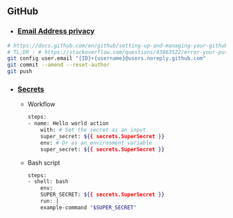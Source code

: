 ## GitHub  
 - ### [Email Address privacy](https://docs.github.com/en/github/setting-up-and-managing-your-github-user-account/setting-your-commit-email-address)
```bash
# https://docs.github.com/en/github/setting-up-and-managing-your-github-user-account/setting-your-commit-email-address
# TL;DR : # https://stackoverflow.com/questions/43863522/error-your-push-would-publish-a-private-email-address/51097104#
git config user.email "{ID}+{username}@users.noreply.github.com"
git commit --amend --reset-author
git push
```  
 - ### [Secrets](https://docs.github.com/en/actions/reference/encrypted-secrets)
    - Workflow 
        ```bash
        steps:
        - name: Hello world action
            with: # Set the secret as an input
            super_secret: ${{ secrets.SuperSecret }}
            env: # Or as an environment variable
            super_secret: ${{ secrets.SuperSecret }}

        ```
    - Bash script 
        ```bash
        steps:
        - shell: bash
            env:
            SUPER_SECRET: ${{ secrets.SuperSecret }}
            run: |
            example-command "$SUPER_SECRET"

        ```
